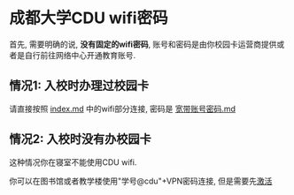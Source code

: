 # 成都大学CDU wifi密码

首先, 需要明确的说, **没有固定的wifi密码**, 账号和密码是由你校园卡运营商提供或者是自行前往网络中心开通教育账号.

## 情况1: 入校时办理过校园卡

请直接按照 [index.md](index.md) 中的wifi部分连接, 密码是 [宽带账号密码.md](宽带账号密码.md) 

## 情况2: 入校时没有办校园卡

这种情况你在寝室不能使用CDU wifi.

你可以在图书馆或者教学楼使用"学号@cdu"+VPN密码连接, 但是需要先[激活](免费wifi激活.md)